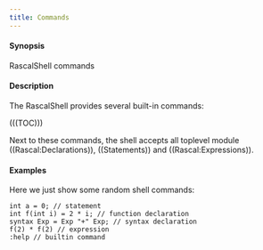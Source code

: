 ```yaml
---
title: Commands
---
```


#### Synopsis

RascalShell commands

#### Description

The RascalShell provides several built-in commands:

(((TOC)))  

Next to these commands, the shell accepts all toplevel module ((Rascal:Declarations)), ((Statements)) and ((Rascal:Expressions)).

#### Examples

Here we just show some random shell commands:

```rascal-shell
int a = 0; // statement
int f(int i) = 2 * i; // function declaration
syntax Exp = Exp "+" Exp; // syntax declaration
f(2) * f(2) // expression
:help // builtin command
```
